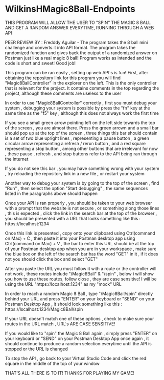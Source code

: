 # WilkinsHMagic8Ball-Endpoints


THIS PROGRAM WILL ALLOW THE USER TO "SPIN" THE MAGIC 8 BALL AND GET A RANDOM ANSWER EVERYTIME,  RUNNING THROUGH A WEB API

PEER REVIEW BY : Fredddy Aguilar - The program takes the 8 ball mini challenge and converts it into API format.
 The program takes the randomized function and gives back the output of a randomized answer on Postman just like a real magic 8 ball!
 Program works as intended and the code is short and sweet! Good job!

This program can be ran easily , setting up web API's is fun! First, after obtaining the repository link for this program you will find "Magic8BallController" in the explorer on the left. This is the only controller that is relevant for the project. It contains comments in the top regarding the project, although these comments are useless to the user

In order to use "Magic8BallController" correctly , first you must debug your system , debugging your system is possible by press the "fn" key at the same time as the "f5" key , although this does not always work the first time

If you see a small green arrow pointing left on the left side towards the top of the screen , you are almost there. Press the green arrown and a small bar should pop up at the top of the screen , three things this bar should contain is a set of two blue upright lines , representing a pause button , a green circular arrow representing a refresh / rerun button , and a red square representing a stop button , among other buttons that are irrelevant for now , these pause , refresh , and stop buttons refer to the API being ran through the internet

If you do not see this bar , you may have something wrong with your system , try reloading the repository link in a new file , or restart your system

Another way to debug your system is by going to the top of the screen , find "Run" , then select the option "Start debugging" , the same sequences listed in the paragraphs above should happen

Once your API is ran properly , you should be taken to your web browser with a prompt that the website is not secure , or something along those lines , this is expected , click the link in the search bar at the top of the browser , you should be presented with a URL that looks something like this : https://localhost:1234

Once this link is presented , copy onto your clipboard using Ctrl(command on Mac) + C , then paste it into your Postman desktop app using Ctrl(command on Mac) + V , the bar to enter this URL should be at the top of your Postman desktop app when you are in your workspace , make sure the blue box on the left of the search bar has the word "GET" in it , if it does not you should click the box and select "GET"

After you paste the URL you must follow it with a route or the controller will not work , these routes include "/Magic8Ball" & "/spin" , below i will show you how to use these routes, follow close , they are case sensitive! I will be using the URL "https://localhost:1234" as my "mock" URL

In order to reach a random Magic 8 Ball , type "/Magic8Ball/spin" directly behind your URL and press "ENTER" on your keyboard or "SEND" on your Postman Desktop App , it should look something like this : https://localhost:1234/Magic8Ball/spin

If your URL doesn't match one of these options , check to make sure your routes in the URL match , URL's ARE CASE SENSITIVE!

If you would like to "spin" the Magic 8 Ball again , simply press "ENTER" on your keyboard or "SEND" on your Postman Desktop App once again , it should continue to produce a random selection everytime until the API is stopped or the URL is changed

To stop the API , go back to your Virtual Studio Code and click the red square in the middle of the top of your window

THAT'S ALL THERE IS TO IT! THANKS FOR PLAYING MY GAME!
